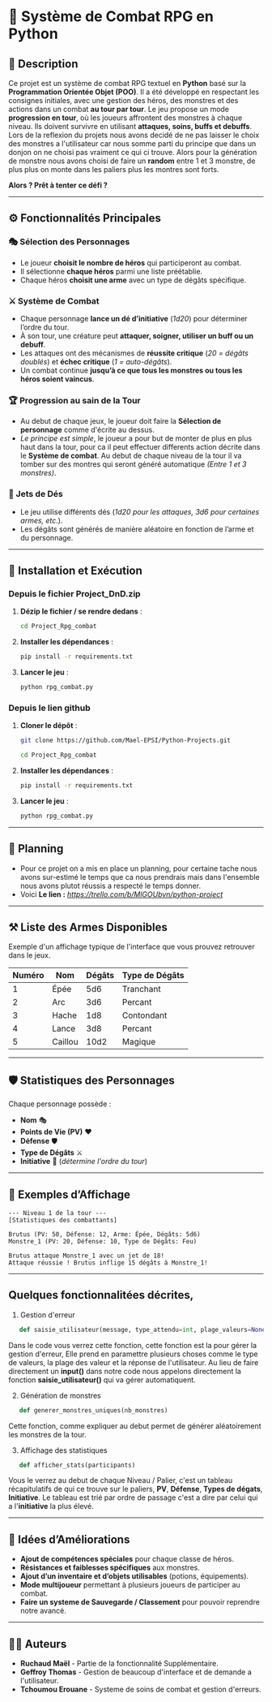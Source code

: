# 📖 Système de Combat RPG en Python

## 📝 Description
Ce projet est un système de combat RPG textuel en **Python** basé sur la **Programmation Orientée Objet (POO)**. Il a été développé en respectant les consignes initiales, avec une gestion des héros, des monstres et des actions dans un combat **au tour par tour**.
Le jeu propose un mode **progression en tour**, où les joueurs affrontent des monstres à chaque niveau. Ils doivent survivre en utilisant **attaques, soins, buffs et debuffs**.
Lors de la reflexion du projets nous avons decidé de ne pas laisser le choix des monstres a l'utilisateur car nous somme parti du principe que dans un donjon on ne choisi pas vraiment ce qui ci trouve. Alors pour la génération de monstre nous avons choisi de faire un **random** entre 1 et 3 monstre, de plus plus on monte dans les paliers plus les montres sont forts.

**Alors ? Prêt à tenter ce défi ?**

---

## ⚙️ Fonctionnalités Principales

### 🎭 Sélection des Personnages
- Le joueur **choisit le nombre de héros** qui participeront au combat.
- Il sélectionne **chaque héros** parmi une liste préétablie.
- Chaque héros **choisit une arme** avec un type de dégâts spécifique.

### ⚔️ Système de Combat
- Chaque personnage **lance un dé d’initiative** (_1d20_) pour déterminer l’ordre du tour.
- À son tour, une créature peut **attaquer, soigner, utiliser un buff ou un debuff**.
- Les attaques ont des mécanismes de **réussite critique** (_20 = dégâts doublés_) et **échec critique** (_1 = auto-dégâts_).
- Un combat continue **jusqu’à ce que tous les monstres ou tous les héros soient vaincus**.

### 🏆 Progression au sain de la Tour 
- Au debut de chaque jeux, le joueur doit faire la **Sélection de personnage** comme d'écrite au dessus.
- *Le principe est simple*, le joueur a pour but de monter de plus en plus haut dans la tour, pour ca il peut effectuer differents action décrite dans le **Système de combat**. Au debut de chaque niveau de la tour il va tomber sur des montres qui seront généré automatique *(Entre 1 et 3 monstres)*. 

### 🎲 Jets de Dés
- Le jeu utilise différents dés (_1d20 pour les attaques, 3d6 pour certaines armes, etc._).
- Les dégâts sont générés de manière aléatoire en fonction de l’arme et du personnage.

---

## 🚀 Installation et Exécution

### Depuis le fichier Project_DnD.zip
1. **Dézip le fichier / se rendre dedans** :
   ```sh
   cd Project_Rpg_combat
   ```
2. **Installer les dépendances** :
   ```sh
   pip install -r requirements.txt
   ```
3. **Lancer le jeu** :
   ```sh
   python rpg_combat.py
   ```

### Depuis le lien github
1. **Cloner le dépôt** :
   ```sh
   git clone https://github.com/Mael-EPSI/Python-Projects.git
   
   cd Project_Rpg_combat
   ```
2. **Installer les dépendances** :
   ```sh
   pip install -r requirements.txt
   ```
3. **Lancer le jeu** :
   ```sh
   python rpg_combat.py
   ```

---

## 📅 Planning 

- Pour ce projet on a mis en place un planning, pour certaine tache nous avons sur-estimé le temps que ca nous prendrais mais dans l'ensemble nous avons plutot réussis a respecté le temps donner. 
- Voici **Le lien :** *https://trello.com/b/MlGOUbvn/python-project*

---

## ⚒️ Liste des Armes Disponibles

Exemple d'un affichage typique de l'interface que vous prouvez retrouver dans le jeux. 

| Numéro | Nom     | Dégâts  | Type de Dégâts  |
|--------|--------|--------|----------------|
| 1      | Épée   | 5d6    | Tranchant      |
| 2      | Arc    | 3d6    | Percant        |
| 3      | Hache  | 1d8    | Contondant     |
| 4      | Lance  | 3d8    | Percant        |
| 5      | Caillou| 10d2   | Magique        |

---

## 🛡️ Statistiques des Personnages
Chaque personnage possède :
- **Nom** 🎭
- **Points de Vie (PV)** ❤️
- **Défense** 🛡️
- **Type de Dégâts** ⚔️
- **Initiative** 🎲 (_détermine l'ordre du tour_)

---

## 🏹 Exemples d’Affichage

```
--- Niveau 1 de la tour ---
[Statistiques des combattants]

Brutus (PV: 50, Défense: 12, Arme: Épée, Dégâts: 5d6)
Monstre_1 (PV: 20, Défense: 10, Type de Dégâts: Feu)

Brutus attaque Monstre_1 avec un jet de 18!
Attaque réussie ! Brutus inflige 15 dégâts à Monstre_1!
```
---

## Quelques fonctionnalitées décrites, 

1. Gestion d'erreur
```py
   def saisie_utilisateur(message, type_attendu=int, plage_valeurs=None)
```
Dans le code vous verrez cette fonction, cette fonction est la pour gérer la gestion d'erreur, Elle prend en paramettre plusieurs choses comme le type de valeurs, la plage des valeur et la réponse de l'utilisateur. Au lieu de faire directement un **input()** dans notre code nous appelons directement la fonction **saisie_utilisateur()** qui va gérer automatiquent.

2. Génération de monstres
```py
   def generer_monstres_uniques(nb_monstres)
``` 
Cette fonction, comme expliquer au debut permet de générer aléatoirement les monstres de la tour.

3. Affichage des statistiques 
```py
   def afficher_stats(participants)
```
Vous le verrez au debut de chaque Niveau / Palier, c'est un tableau récapitulatifs de qui ce trouve sur le paliers, **PV**, **Défense**, **Types de dégats**, **Initiative**. Le tableau est trié par ordre de passage c'est a dire par celui qui a l'**initiative** la plus élevé. 

---

## 🔮 Idées d’Améliorations
- **Ajout de compétences spéciales** pour chaque classe de héros.
- **Résistances et faiblesses spécifiques** aux monstres.
- **Ajout d’un inventaire et d’objets utilisables** (potions, équipements).
- **Mode multijoueur** permettant à plusieurs joueurs de participer au combat.
- **Faire un systeme de Sauvegarde / Classement** pour pouvoir reprendre notre avancé.

---

## 👨‍💻 Auteurs
- **Ruchaud Maël** - Partie de la fonctionnalité Supplémentaire.
- **Geffroy Thomas** - Gestion de beaucoup d'interface et de demande a l'utilisateur.
- **Tchoumou Erouane** - Systeme de soins de combat et gestion d'erreurs.